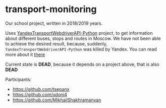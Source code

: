 # transport-monitoring

Our school project, written in 2018/2019 years.

Uses [YandexTransportWebdriverAPI-Python](https://github.com/OwlSoul/YandexTransportWebdriverAPI-Python) project, to get information about different buses, stops and routes in Moscow.
We have not been able to achieve the desired result, because, suddenly, `YandexTransportWebdriverAPI-Python` was killed by Yandex.
You can read more about it [there](https://github.com/OwlSoul/YandexTransportWebdriverAPI-Python#%D0%BF%D1%80%D0%B5%D0%B4%D0%BD%D0%B0%D0%B7%D0%BD%D0%B0%D1%87%D0%B5%D0%BD%D0%B8%D0%B5-%D0%BF%D1%80%D0%BE%D0%B5%D0%BA%D1%82%D0%B0)

Current state is **DEAD**, because it depends on a project above, that is also **DEAD**

Participants:
- https://github.com/tsepanx
- https://github.com/xdoni4
- https://github.com/MikhailShakhramanyan
